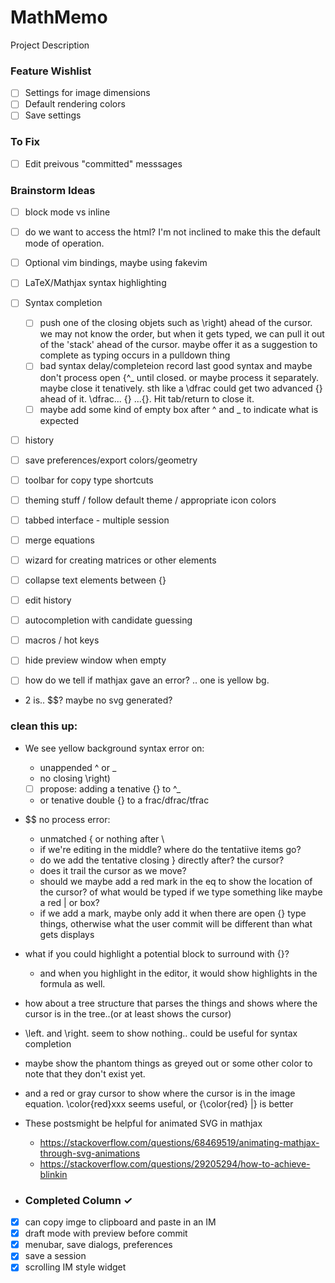 # MathMemo
Project Description

### Feature Wishlist
- [ ] Settings for image dimensions
- [ ] Default rendering colors
- [ ] Save settings
 
### To Fix
 
- [ ] Edit preivous "committed" messsages

### Brainstorm Ideas

- [ ] block mode vs inline
- [ ] do we want to access the html? I'm not inclined to make this the default mode of operation.

- [ ] Optional vim bindings, maybe using fakevim
- [ ] LaTeX/Mathjax syntax highlighting
- [ ] Syntax completion
  - [ ] push one of the closing objets such as \right) ahead of the cursor.  we may not know the order, but when it gets typed, we can pull it out of the 'stack' ahead of the cursor. maybe offer it as a suggestion to complete as typing occurs in a pulldown thing
  - [ ] bad syntax delay/completeion record last good syntax and maybe don't process open {^_ until closed.  or maybe process it separately. maybe close it tenatively.  sth like a \dfrac could get two advanced {} ahead of it.  \dfrac... {} ...{}.  Hit tab/return to close it.
  - [ ] maybe add some kind of empty box after ^ and _ to indicate what is expected
- [ ] history
- [ ] save preferences/export colors/geometry
- [ ] toolbar for copy type shortcuts
- [ ] theming stuff / follow default theme / appropriate icon colors
- [ ] tabbed interface - multiple session 
- [ ] merge equations
- [ ] wizard for creating matrices or other elements
- [ ] collapse text elements between {}
- [ ] edit history
- [ ] autocompletion with candidate guessing
- [ ] macros / hot keys
- [ ] hide preview window when empty

- [ ] how do we tell if mathjax gave an error? .. one is yellow bg.
- 	2 is.. $$?  maybe no svg generated?


### clean this up:

- We see yellow background syntax error on:
  - unappended ^ or _
  - no closing \right)
  - [ ] propose: adding a tenative {} to ^_
  - or tenative double {} to a frac/dfrac/tfrac

- $$ no process error:
  - unmatched {  or nothing after \
  - if we're editing in the middle? where do the tentatiive items go?
  - do we add the tentative closing } directly after? the cursor?
  - does it trail the cursor as we move?
  - should we maybe add	a red mark in the eq to show the location of the cursor? of what would be typed if we type something like maybe a red | or box?
  - if we add a mark, maybe only add it when there are open {} type things, otherwise what the user commit will be different than what gets displays

- what if you could highlight a potential block to surround with {}?
  - and when you highlight in the editor, it would show highlights in the formula as well.

- how about a tree structure that parses the things and shows where the cursor is in the tree..(or at least shows the cursor)

- \left. and \right.  seem to show nothing.. could be useful for syntax completion
- maybe show the phantom things as greyed out or some other color to note that they don't exist yet.
- and a red or gray cursor to show where the cursor is in the image equation.  \color{red}xxx seems useful, or {\color{red} |} is better

- These postsmight be helpful for animated SVG in mathjax
  - https://stackoverflow.com/questions/68469519/animating-mathjax-through-svg-animations
  - https://stackoverflow.com/questions/29205294/how-to-achieve-blinkin





- ### Completed Column ✓
- [x] can copy imge to clipboard and paste in an IM
- [x] draft mode with preview before commit
- [x] menubar, save dialogs, preferences
- [x] save a session
- [x] scrolling IM style widget 
